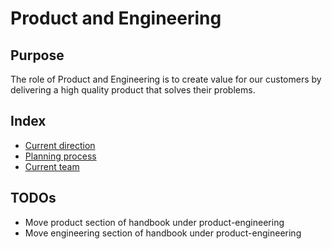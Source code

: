 # Product and Engineering

## Purpose

The role of Product and Engineering is to create value for our customers by delivering a high quality product that solves their problems.

## Index

- [Current direction](direction.md)
- [Planning process](planning.md)
- [Current team](team.md)

## TODOs

- Move product section of handbook under product-engineering
- Move engineering section of handbook under product-engineering

